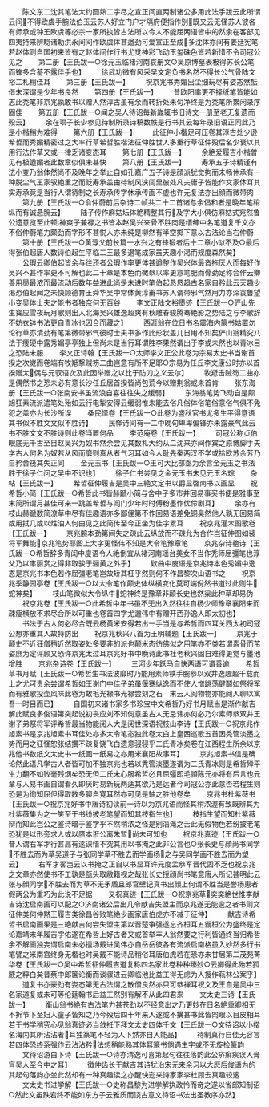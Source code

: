 <!-- { "loadSidebar": true } -->
　　陈文东二沈其笔法大约圆熟二字尽之宣正间直两制诸公多用此法手跋云此所谓云间不得欧虞手腕法伯玉云苏人好立门户才隔府便指作别既又云无怪苏人彼各有师承或钟王欧虞等必宗一家所执皆古法所以今人不能屈两语皆中的然余在客部见四夷持来辨騐诸勅洪永间间作欧虞体甚遒劲可爱宣正至成多沈体亦间有姜廷宪笔若赵体则自国初来皆有之赵体间作行书尤觉神彩飞动玉玺硃色皆若新惜不令司冦公见之
　　第二册【王氏跋一○徐元玉临褚河南哀册文○吴原博墓表极得苏长公笔而锋多含蓄不露佳手也】
　　徐武功微有风采吴文定负书名然不得长公气骨陆文裕二札稍佳耳
　　第三册【王氏跋一】
　　祝京兆书秀媚出尘细玩尽有姿态然酝借未深谓是少年书良然
　　第四册【王氏跋一】
　　昔欧阳率更不择纸笔皆能如志此秃笔非京兆孰敢书以赠人然淳古虽有余而转折处未匀净终是为秃笔所累闲录序固佳
　　第五册【王氏跋一○闻之吴人待诏毎新嵗辄书旧诗文一册至老无复遗而殁云】
　　余在项子长少参见待制所录诗稿数帙是行书其云每年录旧语正同此乃是小楷稍为难得
　　第六册【王氏跋一】
　　此征仲小楷足可压卷其淳古处少逊希哲而秀媚精密过之大率行草希哲胜楷法征仲胜世人多重行草征仲殁后名少衰以其用行法作草又或一律乏诸变态耳
　　第七册【王氏跋一】
　　余絶爱履吉小楷曽见有极遒媚者此数章似俱未甚快
　　第八册【王氏跋一】
　　寿承五子诗精谨有法小变乃翁体然尚不及晚年之举止自如孔嘉广五子诗是顔派犹觉拘而未畅休承有一种脱尘气王家驭絶重之而贬寿承盖由待制风浃闾里彼处凡夫庸子皆能作文家体耳其实寿承竟是当行人谓待制之长寿承传字休承传画不虚也许元复法亦出顔而微带肉
　　第九册【王氏跋一○俞仲蔚前后杂诗二帧共二十二首诸与余倡和者是晩年笔稍纵而有诚悬腕云】
　　陆子传作麻姑坛体絶精整其行及字大小俱仿麻姑式宛然鲁公遗意览至此顿神爽子兼禄之书皆本赵吴兴来骨不胜肉是缙绅中名笔道复千文亦不俗仲蔚笔力颇劲而字形不甚悦人亦未纯是柳然有半空掷下意以古法论当右仲蔚
　　第十册【王氏跋一○黄淳父前长篇一水兴之有锋锻者后十二章小似不及○最后得张伯起唐人数诗伯起生平临二王最多退笔成家虽天趣小渇而规度森然矣】
　　公瑕云卿伯起皆余与往还者公瑕作率更体甚遒整作吴兴体最沓拖厌人而每好作吴兴不甚作率更不可解也此二十章是本色而微叅以率更意笔肥而骨劲足称合作云卿善用墨最浓而最流动后数年益进此尚是未进时笔伯起恳恳趋古名家自矜此云天趣少渇恐伯起闻之未快顾德育王舜华吴中常体黄淳甫书苏人谓带邪气然用力亦深袁鲁望小变吴体士夫之能书者独奈何无百谷
　　李文正陆文裕墨迹【王氏跋一○俨山先生寳应雪夜玩月歌则出入北海吴兴雄逸超爽有秋雕春骏腾骞絶影之势陆之与李歌辞不妨衣钵书法更自青冰也因合而藏之】
　　西涯翁在位日书名震海内篆书姑置勿论行草亦清劲有笔第微带邪气彼时士夫书多作此形状盖几日用不知矣俨山翁精究八法于痩硬中露秀媚亭亭独上但尚未是当行耳谓胜李果然谓出于李或未然也以青冰目之恐陆未服
　　李文正诗翰【王氏跋一○太师李文正公此卷为宗易太史书当谢首揆之次嵗而卷端有牧羝撃贼笏二曲岂意有所不足耶○宗易为任丘李文康公时亦以首揆赠太偶与元驭语次及此因举赠之以比于防刀之义云尔】
　　牧羝击贼笏二曲亦是偶然书之恐未必有意长沙任丘居首揆皆尚包荒今以赠荆翁或未首肯
　　张东海册【王氏跋一○张南安书虽流浪自喜往往失之缓弱】
　　东海翁笔势飞动自是颠旭狂素流派遣笔处殆如云行电掣安得云缓弱惟未能去俗凡俗体俗笔俗意俗气俱不免犯之盖亦为长沙所误
　　桑民怿卷【王氏跋一○此卷为盛秋官书尤多生平得意语其书似不胜文文似不胜诗】
　　民怿诗间有一二中晚句卑卑偏锋亦未露豪气此云书不胜文文不胜诗则此卷当置何品
　　李范庵卷【王氏跋一】
　　司冦公称贞伯眼底无千古至目赵吴兴为奴书然余尝见其数札大约从二沈来亦间作宾之原博脚手夫学古人何名为奴若从风而靡则真从者气习耳如今人耻先秦两汉不学或拾欧苏余芳乃自矜舍筏其失正同
　　金元玉书【王氏跋一○王可大比部亟为余言金元玉之书法胜于徐子仁问之吴中不识也】
　　徐子仁书尝见之金元玉书未见元玉名琮
　　杂帖【王氏跋一】
　　希哲征仲履吉是吴中三絶文定书以爵显啓南书以画显
　　祝希哲小简【王氏跋一○希哲此书皆赫蹏小简与舍中子多市井回易事买书便是雅事至末简所谓月甚佳可来一跳盖希哲与阊门少年时时傅粉墨作优伶剧耳】
　　余亦有枝山赫蹏数简潦草中尽有佳趣语亦多鄙俚第不作回易语差免铜臭然他人孰无回易简或用拭几或以炷油人何由见之此简传至今正坐为佳字累耳
　　祝京兆灌木图歌卷【王氏跋一】
　　京兆腕本劲第间失之疎此云纵放而不疎允为合作岂征仲图如裴将军舞能京兆笔势耶图上大字更怪伟不知是大令笔豫章笔
　　京兆杂诗艳诗【王氏跋一○希哲辞多青闺中廋语令人絶倒宜从褚河南瑶台美女不当作秃师屈彊笔也淳父乃以丰丽赏之得非取骏于骊黄之外乎】
　　欵曲中廋语是京兆诗本色秀媚中逸态是京兆书本色若作屈彊老笔岂故矫其枉乎然则何不作昌黎次山语书之
　　祝京兆季静园亭卷【王氏跋一○以大令笔作颠史体纵横变化莫可端倪然书道过此则牛蛇神矣】
　　枝山笔微似大令纵牛蛇神终是豫章非颠长史也然渠此种草却易伪
　　祝京兆卷【王氏跋一○此希哲中年书虽不无出入然往往自杨少师豫章襄阳来而疎瘦横放不求尽合所以可重也卷首四字尤遒伟中有赠开西孙逸人即太初也】
　　书法于古人何必尽合既云杨黄米安得若出一手当是与希哲而四耳关西太初司冦公想亦重其人故特防出
　　祝京兆秋兴八首为王明辅题【王氏跋一】
　　京兆于颠史不近狂僧稍近然取姿处多要非的派也颠米态彷佛似之用笔亦不类若谓素骨而芾姿庶为定评顾又恐许京兆太过耳京兆好书中晩诗此书杜老秋兴固自难得更觉与墨池增胜
　　京兆杂诗卷【王氏跋一】
　　三河少年跃马自快两语可谓善谕
　　希哲草书月赋【王氏跋一○希哲生书法波靡时乃能用素师铁手腕叅以双井逸趣超千载而上之尤可贵余尝谓希哲如王谢门中佳子弟虽偃蹇纵逸而不使人憎跳荡健鬬如祭将军而有雅歌投壶风味此卷为故毛光禄书光禄尝刻之石　末云人阅物物亦能阅人聊以寓吾一时目而已】
　　自国初来诸书家多书珍宝中文希哲乃好书月赋当是渐作献吉解此赋良多俊语第突起说初丧应刘不知何意虽古人无忌讳亦何必乃尔素师叅双井王谢子弟祭将军评希哲最当物能阅人大是阅世深语祝枝山李诗【王氏跋一○祝京兆作旭素书是京兆旭素书耳佳处亦多大令笔态独此卷太白上皇西巡歌五首因秃管淡墨之势而用之狂怪恕张结搆不疎复饶飞白遗意骎骎乎二氏青冰矣卷在江西程生所余以京兆他书数纸文太史书一纸画一纸易之亦用米襄阳故事耳】
　　京兆旭素书信是确论然此语凡学古人者皆可加不独京兆也若以秃管淡墨遂谓为二氏青冰则是希哲殚平生力翻不如败毫残烟矣恐无但二氏未心服希哲必且屈彊即毛頴陈元亦将有后言也元章与人易书画自谓看久即厌时易新玩两适其欲乃是达者今司冦公亦此意否若程生则恐是为徇知屈但得取数多聊自寛耳然亦可见是轴之胜他卷矣
　　京兆书杜紫薇书【王氏跋一○祝京兆好书中唐诗初读前一诗以为京兆语而怪其稍浓渥有致既辨其为杜紫薇集为之一笑至于书纷披老笔望而知其枝指生也】
　　枝指生望而知杜紫薇辩而知此岂公之鉴诗暗于鉴字乎不然稍浓之怪是别淄渑之舌此无假物色若纷披老笔恐犹是以形旁求人或以赝本诳公离朱暂尚未可知也
　　祝京兆真迹【王氏跋一○昔人谓右军才行甚高有逺识惜不究其用以书掩之此非公言也○张长史与顔尚书同学不胜去而为草吴道子与张同学草不胜去而学画杨之与吴同学画不胜去而为塑云】
　　右军才畧岂云以书掩之正自以书显耳许元度孟叅军晋代固不乏也祝京兆之文章亦然使书不工孰是瓿头取敝籍视之哉张长史授顔尚书笔意唐人所记甚明此云张与顔同学不胜去而为草不无矛盾且郎官壁记真书出顔上何谓不胜当是誉杨恵者假两公为重巧为此说不足据
　　又祝真迹【王氏跋一○祝京兆草奕奕絶世惟李献吉诗沈启南画可以配之○济南诸公后出几令献吉失盟主而京兆遂无能逾之者书则文征仲类何仲黙王履吉类徐昌谷败笔絶少画家唐伯虎亦不减于征仲】
　　献吉诗希哲书启南画果是三絶献吉何尝失盟主第以晋楚争强遂忘齐桓耳五霸桓公为盛终是定论嘉靖末年履吉字佑遂在希哲上好古者又或首举丰人翁然要之行利皆通终当归希哲余不解画独妄谓启南未必擅场戴进吴伟亦自岳岳彼各有流派启南格虽入妙然多行书笔譬之米南宫终身无楷也时吴戴不能诗品稍俗耳唐伯虎若在恐亦未甘居第二茂苑菁华卷【王氏跋一○吴中希哲征仲履吉道复称四名家此卷种种臻妙○云卿得此殆若狐腋之粹白矣昔蔡中郎箧论衡而谈骤进云卿临池比益工得无虑为人搜作萟林公案乎】
　　道复书亦豪劲有姿态第无古法谓之散僧良然亦只可叅禅耳祝文及王自是吴中三名家道复或未可等伦廷翰书后益工然别有解不从此四君来
　　文太史三诗【王氏跋一】
　　衡山翁书絶有古法笔力甚苍劲以不经意出之乃更妙在日名絶重卿相无不折节下至妇人童子皆知之乃今殁后四十年来人遂或不搆甚书此皆肉眼以目皮相耳若于书学稍究心见翁真迹必当敛袵下拜文太史四体千文【王氏跋一○文待诏以小楷名海内其所沾沾者耳独篆笔不轻为人下然亦自入能品】
　　待制真行自佳无容言若四体恐终系强作云沾沾矜法想稍能熟其体耳篆书倘遇生字或不无旋检篆韵
　　文待诏游白下诗【王氏跋一○诗亦清逸可喜第起句往往落韵此公疥癣疾误入膏肓吴人至今中之耳】
　　徴仲齿长于献吉其诗犹沿宋元来余习以大厯后俊语为的其起句落韵亦坐此然却有一种真趣读之亦醒快迩来诗家家李杜顾去真趣较逺
　　文太史书进学解【王氏跋一○史称昌黎为进学解执政怜而竒之遂以省郎知制诏○然此文虽跌宕终不能如东方子云雅质而饶古意文待诏书法出圣教序亦然】
